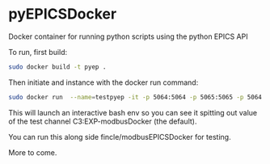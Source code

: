 # pyEPICSDocker
Docker container for running python scripts using the python EPICS API

To run, first build:
```bash
sudo docker build -t pyep .
```

Then initiate and instance with the docker run command:
```bash
sudo docker run  --name=testpyep -it -p 5064:5064 -p 5065:5065 -p 5064:5064/udp -p 5065:5065/udp ioctest
```
This will launch an interactive bash env so you can see it spitting out value of the test channel C3:EXP-modbusDocker (the default).

You can run this along side fincle/modbusEPICSDocker for testing.  

More to come.
